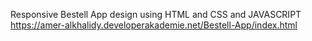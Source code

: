 Responsive Bestell App design using HTML and CSS and JAVASCRIPT
https://amer-alkhalidy.developerakademie.net/Bestell-App/index.html
